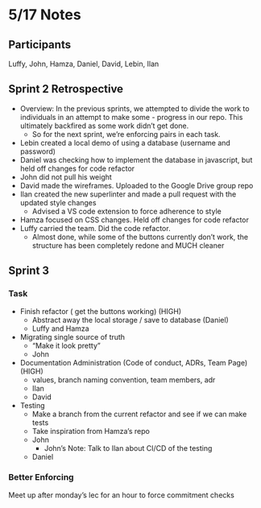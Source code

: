 # 5/17 Notes

## Participants
Luffy, John, Hamza, Daniel, David, Lebin, Ilan

## Sprint 2 Retrospective

- Overview: In the previous sprints, we attempted to divide the work to individuals in an attempt to make some - progress in our repo. This ultimately backfired as some work didn’t get done.
  - So for the next sprint, we’re enforcing pairs in each task.
- Lebin created a local demo of using a database (username and password)
- Daniel was checking how to implement the database in javascript, but held off changes for code refactor
- John did not pull his weight
- David made the wireframes. Uploaded to the Google Drive group repo
- Ilan created the new superlinter and made a pull request with the updated style changes
  - Advised a VS code extension to force adherence to style
- Hamza focused on CSS changes. Held off changes for code refactor
- Luffy carried the team. Did the code refactor.
  - Almost done, while some of the buttons currently don’t work, the structure has been completely redone and MUCH cleaner

## Sprint 3

### Task
- Finish refactor ( get the buttons working) (HIGH)
  - Abstract away the local storage / save to database (Daniel)
  - Luffy and Hamza
- Migrating single source of truth
  - “Make it look pretty”
  - John
- Documentation Administration (Code of conduct, ADRs, Team Page) (HIGH)
  - values, branch naming convention, team members, adr
  - Ilan
  - David
- Testing
  - Make a branch from the current refactor and see if we can make tests
  - Take inspiration from Hamza’s repo
  - John
    - John’s Note: Talk to Ilan about CI/CD of the testing
  - Daniel

### Better Enforcing
Meet up after monday’s lec for an hour to force commitment checks